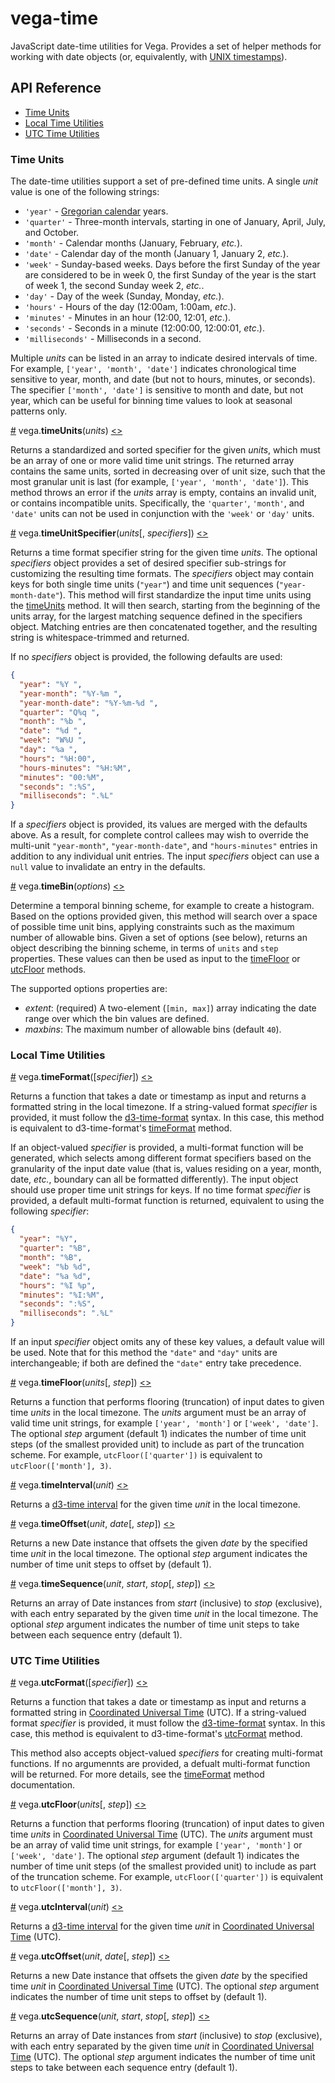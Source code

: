 # vega-time

JavaScript date-time utilities for Vega. Provides a set of helper methods for working with date objects (or, equivalently, with [UNIX timestamps](https://en.wikipedia.org/wiki/Unix_time)).

## API Reference

- [Time Units](#time-units)
- [Local Time Utilities](#local-time-utilities)
- [UTC Time Utilities](#utc-time-utilities)

### Time Units

The date-time utilities support a set of pre-defined time units. A single _unit_ value is one of the following strings:

- `'year'` - [Gregorian calendar](https://en.wikipedia.org/wiki/Gregorian_calendar) years.
- `'quarter'` - Three-month intervals, starting in one of January, April, July, and October.
- `'month'` - Calendar months (January, February, _etc._).
- `'date'` - Calendar day of the month (January 1, January 2, _etc._).
- `'week'` - Sunday-based weeks. Days before the first Sunday of the year are considered to be in week 0, the first Sunday of the year is the start of week 1, the second Sunday week 2, _etc._.
- `'day'` - Day of the week (Sunday, Monday, _etc._).
- `'hours'` - Hours of the day (12:00am, 1:00am, _etc_.).
- `'minutes'` - Minutes in an hour (12:00, 12:01, _etc_.).
- `'seconds'` - Seconds in a minute (12:00:00, 12:00:01, _etc_.).
- `'milliseconds'` - Milliseconds in a second.

Multiple _units_ can be listed in an array to indicate desired intervals of time. For example, `['year', 'month', 'date']` indicates chronological time sensitive to year, month, and date (but not to hours, minutes, or seconds). The specifier `['month', 'date']` is sensitive to month and date, but not year, which can be useful for binning time values to look at seasonal patterns only.

<a name="timeUnits" href="#timeUnits">#</a>
vega.<b>timeUnits</b>(<i>units</i>)
[<>](https://github.com/vega/vega/blob/master/packages/vega-time/src/units.js "Source")

Returns a standardized and sorted specifier for the given _units_, which must be an array of one or more valid time unit strings. The returned array contains the same units, sorted in decreasing over of unit size, such that the most granular unit is last (for example, `['year', 'month', 'date']`). This method throws an error if the _units_ array is empty, contains an invalid unit, or contains incompatible units. Specifically, the `'quarter'`, `'month'`, and `'date'` units can not be used in conjunction with the `'week'` or `'day'` units.

<a name="timeUnitSpecifier" href="#timeUnitSpecifier">#</a>
vega.<b>timeUnitSpecifier</b>(<i>units</i>[, <i>specifiers</i>])
[<>](https://github.com/vega/vega/blob/master/packages/vega-time/src/format.js "Source")

Returns a time format specifier string for the given time _units_. The optional _specifiers_ object provides a set of desired specifier sub-strings for customizing the resulting time formats. The _specifiers_ object may contain keys for both single time units (`"year"`) and time unit sequences (`"year-month-date"`). This method will first standardize the input time units using the [timeUnits](#timeUnits) method. It will then search, starting from the beginning of the units array, for the largest matching sequence defined in the specifiers object. Matching entries are then concatenated together, and the resulting string is whitespace-trimmed and returned.

If no _specifiers_ object is provided, the following defaults are used:

```json
{
  "year": "%Y ",
  "year-month": "%Y-%m ",
  "year-month-date": "%Y-%m-%d ",
  "quarter": "Q%q ",
  "month": "%b ",
  "date": "%d ",
  "week": "W%U ",
  "day": "%a ",
  "hours": "%H:00",
  "hours-minutes": "%H:%M",
  "minutes": "00:%M",
  "seconds": ":%S",
  "milliseconds": ".%L"
}
```

If a _specifiers_ object is provided, its values are merged with the defaults above. As a result, for complete control callees may wish to override the multi-unit `"year-month"`, `"year-month-date"`, and `"hours-minutes"` entries in addition to any individual unit entries. The input _specifiers_ object can use a `null` value to invalidate an entry in the defaults.

<a name="timeBin" href="#timeBin">#</a>
vega.<b>timeBin</b>(<i>options</i>)
[<>](https://github.com/vega/vega/blob/master/packages/vega-time/src/bin.js "Source")

Determine a temporal binning scheme, for example to create a histogram. Based on the options provided given, this method will search over a space of possible time unit bins, applying constraints such as the maximum number of allowable bins. Given a set of options (see below), returns an object describing the binning scheme, in terms of `units` and `step` properties. These values can then be used as input to the [timeFloor](#timeFloor) or [utcFloor](#utcFloor) methods.

The supported options properties are:

- _extent_: (required) A two-element (`[min, max]`) array indicating the date range over which the bin values are defined.
- _maxbins_: The maximum number of allowable bins (default `40`).


### Local Time Utilities

<a name="timeFormat" href="#timeFormat">#</a>
vega.<b>timeFormat</b>([<i>specifier</i>])
[<>](https://github.com/vega/vega/blob/master/packages/vega-time/src/format.js "Source")

Returns a function that takes a date or timestamp as input and returns a formatted string in the local timezone. If a string-valued format _specifier_ is provided, it must follow the [d3-time-format](https://github.com/d3/d3-time-format/#locale_format) syntax. In this case, this method is equivalent to d3-time-format's [timeFormat](https://github.com/d3/d3-time-format/#timeFormat) method.

If an object-valued _specifier_ is provided, a multi-format function will be generated, which selects among different format specifiers based on the granularity of the input date value (that is, values residing on a year, month, date, _etc._, boundary can all be formatted differently). The input object should use proper time unit strings for keys. If no time format _specifier_ is provided, a default multi-format function is returned, equivalent to using the following _specifier_:

```json
{
  "year": "%Y",
  "quarter": "%B",
  "month": "%B",
  "week": "%b %d",
  "date": "%a %d",
  "hours": "%I %p",
  "minutes": "%I:%M",
  "seconds": ":%S",
  "milliseconds": ".%L"
}
```

If an input _specifier_ object omits any of these key values, a default value will be used. Note that for this method the `"date"` and `"day"` units are interchangeable; if both are defined the `"date"` entry take precedence.

<a name="timeFloor" href="#timeFloor">#</a>
vega.<b>timeFloor</b>(<i>units</i>[, <i>step</i>])
[<>](https://github.com/vega/vega/blob/master/packages/vega-time/src/floor.js "Source")

Returns a function that performs flooring (truncation) of input dates to given time _units_ in the local timezone. The _units_ argument must be an array of valid time unit strings, for example `['year', 'month']` or `['week', 'date']`. The optional _step_ argument (default 1) indicates the number of time unit steps (of the smallest provided unit) to include as part of the truncation scheme. For example, `utcFloor(['quarter'])` is equivalent to `utcFloor(['month'], 3)`.

<a name="timeInterval" href="#timeInterval">#</a>
vega.<b>timeInterval</b>(<i>unit</i>)
[<>](https://github.com/vega/vega/blob/master/packages/vega-time/src/interval.js "Source")

Returns a [d3-time interval](https://github.com/d3/d3-time#_interval) for the given time _unit_ in the local timezone.

<a name="timeOffset" href="#timeOffset">#</a>
vega.<b>timeOffset</b>(<i>unit</i>, <i>date</i>[, <i>step</i>])
[<>](https://github.com/vega/vega/blob/master/packages/vega-time/src/interval.js "Source")

Returns a new Date instance that offsets the given _date_ by the specified time _unit_ in the local timezone. The optional _step_ argument indicates the number of time unit steps to offset by (default 1).

<a name="timeSequence" href="#timeSequence">#</a>
vega.<b>timeSequence</b>(<i>unit</i>, <i>start</i>, <i>stop</i>[, <i>step</i>])
[<>](https://github.com/vega/vega/blob/master/packages/vega-time/src/interval.js "Source")

Returns an array of Date instances from _start_ (inclusive) to _stop_ (exclusive), with each entry separated by the given time _unit_ in the local timezone. The optional _step_ argument indicates the number of time unit steps to take between each sequence entry (default 1).

### UTC Time Utilities

<a name="utcFormat" href="#utcFormat">#</a>
vega.<b>utcFormat</b>([<i>specifier</i>])
[<>](https://github.com/vega/vega/blob/master/packages/vega-time/src/format.js "Source")

Returns a function that takes a date or timestamp as input and returns a formatted string in [Coordinated Universal Time](https://en.wikipedia.org/wiki/Coordinated_Universal_Time) (UTC). If a string-valued format _specifier_ is provided, it must follow the [d3-time-format](https://github.com/d3/d3-time-format/#locale_format) syntax. In this case, this method is equivalent to d3-time-format's [utcFormat](https://github.com/d3/d3-time-format/#utcFormat) method.

This method also accepts object-valued _specifiers_ for creating multi-format functions. If no argumennts are provided, a defualt multi-format function will be returned. For more details, see the [timeFormat](#timeFormat) method documentation.

<a name="utcFloor" href="#utcFloor">#</a>
vega.<b>utcFloor</b>(<i>units</i>[, <i>step</i>])
[<>](https://github.com/vega/vega/blob/master/packages/vega-time/src/floor.js "Source")

Returns a function that performs flooring (truncation) of input dates to given time _units_ in [Coordinated Universal Time](https://en.wikipedia.org/wiki/Coordinated_Universal_Time) (UTC). The _units_ argument must be an array of valid time unit strings, for example `['year', 'month']` or `['week', 'date']`. The optional _step_ argument (default 1) indicates the number of time unit steps (of the smallest provided unit) to include as part of the truncation scheme. For example, `utcFloor(['quarter'])` is equivalent to `utcFloor(['month'], 3)`.

<a name="utcInterval" href="#utcInterval">#</a>
vega.<b>utcInterval</b>(<i>unit</i>)
[<>](https://github.com/vega/vega/blob/master/packages/vega-time/src/interval.js "Source")

Returns a [d3-time interval](https://github.com/d3/d3-time#_interval) for the given time _unit_ in [Coordinated Universal Time](https://en.wikipedia.org/wiki/Coordinated_Universal_Time) (UTC).

<a name="utcOffset" href="#utcOffset">#</a>
vega.<b>utcOffset</b>(<i>unit</i>, <i>date</i>[, <i>step</i>])
[<>](https://github.com/vega/vega/blob/master/packages/vega-time/src/interval.js "Source")

Returns a new Date instance that offsets the given _date_ by the specified time _unit_ in [Coordinated Universal Time](https://en.wikipedia.org/wiki/Coordinated_Universal_Time) (UTC). The optional _step_ argument indicates the number of time unit steps to offset by (default 1).

<a name="utcSequence" href="#utcSequence">#</a>
vega.<b>utcSequence</b>(<i>unit</i>, <i>start</i>, <i>stop</i>[, <i>step</i>])
[<>](https://github.com/vega/vega/blob/master/packages/vega-time/src/interval.js "Source")

Returns an array of Date instances from _start_ (inclusive) to _stop_ (exclusive), with each entry separated by the given time _unit_ in [Coordinated Universal Time](https://en.wikipedia.org/wiki/Coordinated_Universal_Time) (UTC). The optional _step_ argument indicates the number of time unit steps to take between each sequence entry (default 1).
